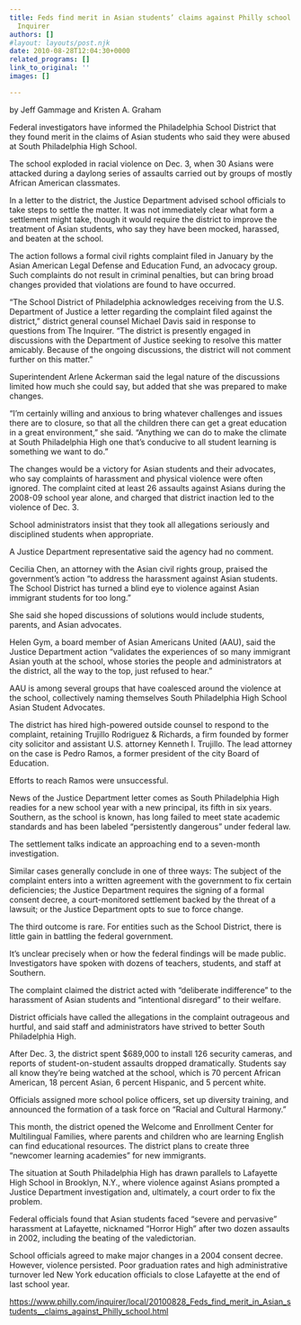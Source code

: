```yaml
---
title: Feds find merit in Asian students’ claims against Philly school – Philadelphia
  Inquirer
authors: []
#layout: layouts/post.njk
date: 2010-08-28T12:04:30+0000
related_programs: []
link_to_original: ''
images: []

---
```

by Jeff Gammage and Kristen A. Graham

Federal investigators have informed the Philadelphia School District that they
found merit in the claims of Asian students who said they were abused at South
Philadelphia High School.

The school exploded in racial violence on Dec. 3, when 30 Asians were attacked
during a daylong series of assaults carried out by groups of mostly African
American classmates.

In a letter to the district, the Justice Department advised school officials to
take steps to settle the matter. It was not immediately clear what form a
settlement might take, though it would require the district to improve the
treatment of Asian students, who say they have been mocked, harassed, and beaten
at the school.

The action follows a formal civil rights complaint filed in January by the Asian
American Legal Defense and Education Fund, an advocacy group. Such complaints do
not result in criminal penalties, but can bring broad changes provided that
violations are found to have occurred.

“The School District of Philadelphia acknowledges receiving from the U.S.
Department of Justice a letter regarding the complaint filed against the
district,” district general counsel Michael Davis said in response to questions
from The Inquirer. “The district is presently engaged in discussions with the
Department of Justice seeking to resolve this matter amicably. Because of the
ongoing discussions, the district will not comment further on this matter.”

Superintendent Arlene Ackerman said the legal nature of the discussions limited
how much she could say, but added that she was prepared to make changes.

“I’m certainly willing and anxious to bring whatever challenges and issues there
are to closure, so that all the children there can get a great education in a
great environment,” she said. “Anything we can do to make the climate at South
Philadelphia High one that’s conducive to all student learning is something we
want to do.”

The changes would be a victory for Asian students and their advocates, who say
complaints of harassment and physical violence were often ignored. The complaint
cited at least 26 assaults against Asians during the 2008-09 school year alone,
and charged that district inaction led to the violence of Dec. 3.

School administrators insist that they took all allegations seriously and
disciplined students when appropriate.

A Justice Department representative said the agency had no comment.

Cecilia Chen, an attorney with the Asian civil rights group, praised the
government’s action “to address the harassment against Asian students. The
School District has turned a blind eye to violence against Asian immigrant
students for too long.”

She said she hoped discussions of solutions would include students, parents, and
Asian advocates.

Helen Gym, a board member of Asian Americans United (AAU), said the Justice
Department action “validates the experiences of so many immigrant Asian youth at
the school, whose stories the people and administrators at the district, all the
way to the top, just refused to hear.”

AAU is among several groups that have coalesced around the violence at the
school, collectively naming themselves South Philadelphia High School Asian
Student Advocates.

The district has hired high-powered outside counsel to respond to the complaint,
retaining Trujillo Rodriguez & Richards, a firm founded by former city solicitor
and assistant U.S. attorney Kenneth I. Trujillo. The lead attorney on the case
is Pedro Ramos, a former president of the city Board of Education.

Efforts to reach Ramos were unsuccessful.

News of the Justice Department letter comes as South Philadelphia High readies
for a new school year with a new principal, its fifth in six years. Southern, as
the school is known, has long failed to meet state academic standards and has
been labeled “persistently dangerous” under federal law.

The settlement talks indicate an approaching end to a seven-month investigation.

Similar cases generally conclude in one of three ways: The subject of the
complaint enters into a written agreement with the government to fix certain
deficiencies; the Justice Department requires the signing of a formal consent
decree, a court-monitored settlement backed by the threat of a lawsuit; or the
Justice Department opts to sue to force change.

The third outcome is rare. For entities such as the School District, there is
little gain in battling the federal government.

It’s unclear precisely when or how the federal findings will be made public.
Investigators have spoken with dozens of teachers, students, and staff at
Southern.

The complaint claimed the district acted with “deliberate indifference” to the
harassment of Asian students and “intentional disregard” to their welfare.

District officials have called the allegations in the complaint outrageous and
hurtful, and said staff and administrators have strived to better South
Philadelphia High.

After Dec. 3, the district spent $689,000 to install 126 security cameras, and
reports of student-on-student assaults dropped dramatically. Students say all
know they’re being watched at the school, which is 70 percent African American,
18 percent Asian, 6 percent Hispanic, and 5 percent white.

Officials assigned more school police officers, set up diversity training, and
announced the formation of a task force on “Racial and Cultural Harmony.”

This month, the district opened the Welcome and Enrollment Center for
Multilingual Families, where parents and children who are learning English can
find educational resources. The district plans to create three “newcomer
learning academies” for new immigrants.

The situation at South Philadelphia High has drawn parallels to Lafayette High
School in Brooklyn, N.Y., where violence against Asians prompted a Justice
Department investigation and, ultimately, a court order to fix the problem.

Federal officials found that Asian students faced “severe and pervasive”
harassment at Lafayette, nicknamed “Horror High” after two dozen assaults in
2002, including the beating of the valedictorian.

School officials agreed to make major changes in a 2004 consent decree. However,
violence persisted. Poor graduation rates and high administrative turnover led
New York education officials to close Lafayette at the end of last school year.

<https://www.philly.com/inquirer/local/20100828_Feds_find_merit_in_Asian_students__claims_against_Philly_school.html>